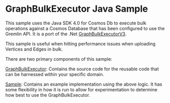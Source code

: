 # GraphBulkExecutor Java Sample

This sample uses the Java SDK 4.0 for Cosmos Db to execute bulk operations against a Cosmos Database that has been configured to use the Gremlin API. It is a port of the .Net  [GraphBulkExecutorV3](https://github.com/ealsur/GraphBulkExecutorV3).

This sample is useful when hitting performance issues when uploading Vertices and Edges in bulk.

There are two primary components of this sample:

[GraphBulkExecutor](./src/main/java/com/microsoft/graph/bulk/impl/): Contains the source code for the reusable code that can be harnessed within your specific domain.

[Sample](./src/main/java/com/microsoft/graph/bulk/sample/): Contains an example implementation using the above logic. It has some flexibility in how it is run to allow for experimentation to determine how best to use the GraphBulkExecutor.
